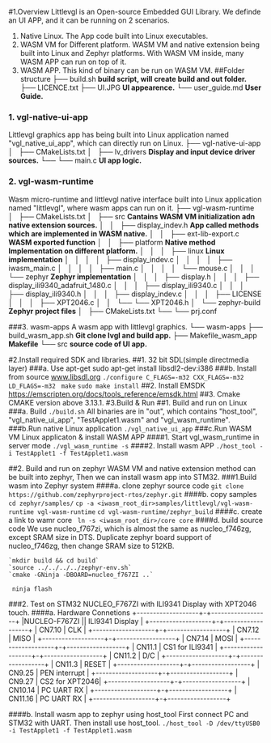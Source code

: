 #1.Overview
Littlevgl is an Open-source Embedded GUI Library. We definde an UI APP, and it can be running on 2 scenarios.
1. Native Linux. The App code built into Linux executables.
2. WASM VM for Different platform. WASM VM and native extension being built into Linux and Zephyr platforms. With WASM VM inside, many WASM APP can run on top of it.
3. WASM APP. This kind of binary can be run on WASM VM.
##Folder structure
├── build.sh   **build script, will create build and out folder.**
├── LICENCE.txt
├── UI.JPG    **UI appearence.**
└── user_guide.md **User Guide.**
### 1. vgl-native-ui-app
Littlevgl graphics app has being built into Linux application named "vgl_native_ui_app", which can directly run on Linux.
├── vgl-native-ui-app
│   ├── CMakeLists.txt
│   ├── lv_drivers             **Display and input device driver sources.**
└── └── main.c                  **UI app logic.**
### 2. vgl-wasm-runtime
Wasm micro-runtime and littlevgl native interface built into Linux application named "littlevgl", where wasm apps can run on it.
├── vgl-wasm-runtime
│   ├── CMakeLists.txt
│   ├── src **Cantains WASM VM initialization adn native extension sources.**
│   │   ├── display_indev.h **App called methods which are implemented in WASM native.**
│   │   ├── ext-lib-export.c **WASM exported function**
│   │   ├── platform   **Native method Implementation on different platform.**
│   │   │   ├── linux **Linux implementation**
│   │   │   │   ├── display_indev.c
│   │   │   │   ├── iwasm_main.c
│   │   │   │   ├── main.c
│   │   │   │   └── mouse.c
│   │   │   └── zephyr **Zephyr implementation**
│   │   │       ├── display.h
│   │   │       ├── display_ili9340_adafruit_1480.c
│   │   │       ├── display_ili9340.c
│   │   │       ├── display_ili9340.h
│   │   │       ├── display_indev.c
│   │   │       ├── LICENSE
│   │   │       ├── XPT2046.c
│   │   └──     └── XPT2046.h
│   └── zephyr-build **Zephyr project files**
│       ├── CMakeLists.txt
└──     └── prj.conf

###3. wasm-apps
A wasm app with littlevgl graphics.
└── wasm-apps
    ├── build_wasm_app.sh **Git clone lvgl and build app.**
    ├── Makefile_wasm_app **Makefile**
    └── src  **source code of UI app.**

#2.Install required SDK and libraries.
##1. 32 bit SDL(simple directmedia layer) 
###a. Use apt-get
sudo apt-get install libsdl2-dev:i386
###b. Install from source
www.libsdl.org
`./configure C_FLAGS=-m32 CXX_FLAGS=-m32 LD_FLAGS=-m32`
 ` make`
`sudo make install`
##2. Install EMSDK
    https://emscripten.org/docs/tools_reference/emsdk.html
##3. Cmake
     CMAKE version above 3.13.1.
#3.Build & Run
##1. Build and run on Linux
###a. Build
`./build.sh`
    All binaries are in "out", which contains "host_tool", "vgl_native_ui_app", "TestApplet1.wasm" and "vgl_wasm_runtime".
###b.Run native Linux application
`./vgl_native_ui_app`
###c.Run WASM VM Linux applicaton & install WASM APP
####1. Start vgl_wasm_runtime in server mode
`./vgl_wasm_runtime -s`
####2. Install wasm APP
`./host_tool -i TestApplet1 -f TestApplet1.wasm`


##2. Build and run on zephyr
WASM VM and native extension method can be built into zephyr, Then we can install wasm app into STM32.
###1.Build wasm into Zephyr system
####a. clone zephyr source code
`git clone https://github.com/zephyrproject-rtos/zephyr.git`
####b. copy samples
    `cd zephyr/samples/`
    `cp -a <iwasm_root_dir>samples/littlevgl/vgl-wasm-runtime vgl-wasm-runtime`
    `cd vgl-wasm-runtime/zephyr_build`
####c. create a link to wamr core
   ` ln -s <iwasm_root_dir>/core core`
####d. build source code
We use nucleo_f767zi, which is almost the same as nucleo_f746zg, except SRAM size in DTS.
Duplicate zephyr board support of nucleo_f746zg, then change SRAM size to 512KB.

    `mkdir build && cd build`
    `source ../../../../zephyr-env.sh`
    `cmake -GNinja -DBOARD=nucleo_f767ZI ..`
   ` ninja flash`

###2. Test on STM32 NUCLEO_F767ZI with ILI9341 Display with XPT2046 touch.
####a. Hardware Connetions
+-------------------+-+------------------+
|NUCLEO-F767ZI || ILI9341  Display |
+-------------------+-+------------------+
| CN7.10               |         CLK             |
+-------------------+-+------------------+
| CN7.12               |         MISO           |
+-------------------+-+------------------+
| CN7.14               |         MOSI           |
+-------------------+-+------------------+
| CN11.1               | CS1 for ILI9341   |
+-------------------+-+------------------+
| CN11.2               |         D/C              |
+-------------------+-+------------------+
| CN11.3               |         RESET         |
+-------------------+-+------------------+
| CN9.25               |    PEN interrupt   |
+-------------------+-+------------------+
| CN9.27               | CS2 for XPT2046|
+-------------------+-+------------------+
| CN10.14             | PC UART RX        |
+-------------------+-+------------------+
| CN11.16             | PC UART RX        |
+-------------------+-+------------------+

####b. Install wasm app to zephyr using host_tool
First connect PC and STM32 with UART. Then install use host_tool.
`./host_tool -D /dev/ttyUSB0 -i TestApplet1 -f TestApplet1.wasm`

